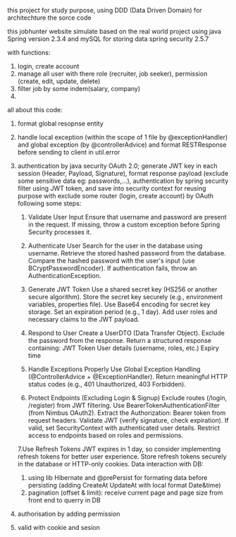 this project for study purpose, using DDD (Data Driven Domain) for architechture the sorce code

this jobhunter website simulate based on the real world project using java Spring version 2.3.4 and mySQL for storing data spring security 2.5.7

with functions:
1. login, create account
2. manage all user with there role (recruiter, job seeker), permission (create, edit, update, delete)
3. filter job by some indem(salary, company)
4. 


all about this code:

1. format global resopnse entity
2. handle local exception (within the scope of 1 file by @exceptionHandler) and global exception (by @controllerAdvice) and format RESTResponse before sending to client in util.error
3. authentication by java security OAuth 2.0; generate JWT key in each session (Header, Payload, Signature), format response payload (exclude some sensitive data eg: passwords,...), 
authentication by spring security filter using JWT token, and save into security context for reusing purpose with exclude some router (login, create account) by OAuth following some steps:

    1. Validate User Input
    Ensure that username and password are present in the request.
    If missing, throw a custom exception before Spring Security processes it.
    
    2. Authenticate User
    Search for the user in the database using username.
    Retrieve the stored hashed password from the database.
    Compare the hashed password with the user's input (use BCryptPasswordEncoder).
    If authentication fails, throw an AuthenticationException.

    3. Generate JWT Token
    Use a shared secret key (HS256 or another secure algorithm).
    Store the secret key securely (e.g., environment variables, properties file).
    Use Base64 encoding for secret key storage.
    Set an expiration period (e.g., 1 day).
    Add user roles and necessary claims to the JWT payload.

    4. Respond to User
    Create a UserDTO (Data Transfer Object).
    Exclude the password from the response.
    Return a structured response containing:
    JWT Token
    User details (username, roles, etc.)
    Expiry time

    5. Handle Exceptions Properly
    Use Global Exception Handling (@ControllerAdvice + @ExceptionHandler).
    Return meaningful HTTP status codes (e.g., 401 Unauthorized, 403 Forbidden).

    6. Protect Endpoints (Excluding Login & Signup)
    Exclude routes (/login, /register) from JWT filtering.
    Use BearerTokenAuthenticationFilter (from Nimbus OAuth2).
    Extract the Authorization: Bearer <JWT> token from request headers.
    Validate JWT (verify signature, check expiration).
    If valid, set SecurityContext with authenticated user details.
    Restrict access to endpoints based on roles and permissions.
    
    7.Use Refresh Tokens
    JWT expires in 1 day, so consider implementing refresh tokens for better user experience.
    Store refresh tokens securely in the database or HTTP-only cookies.
Data interaction with DB:
    1. using lib Hibernate and @prePersist for formating data before persisting (adding CreateAt UpdateAt with local format Date&time)
    2. pagination (offset & limit): receive current page and page size from front end to querry in DB
  
5. authorisation by adding permission
6. valid with cookie and sesion

